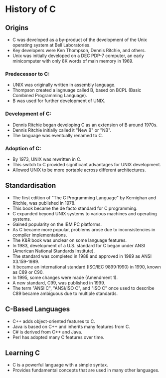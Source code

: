 # History of C
## Origins
- C was developed as a by-product of the development of the Unix operating system at Bell Laboratories.
- Key developers were Ken Thompson, Dennis Ritchie, and others.
- Unix was initially developed on a DEC PDP-7 computer, an early minicomputer with only 8K words of main memory in 1969.
### Predecessor to C:
- UNIX was originally written in assembly language.
- Thompson created a lagnuage called B, based on BCPL (Basic Combined Programming Language).
- B was used for further development of UNIX.
### Development of C:
- Dennis Ritchie began developing C as an extension of B around 1970s.
- Dennis Ritchie initially called it "New B" or  "NB".
- The language was eventually renamed to C.
### Adoption of C:
- By 1973, UNIX was rewritten in C.
- This switch to C provided significant advantages for UNIX development.
- Allowed UNIX to be more portable across different architectures.
## Standardisation
- The first edition of "The C Programming Language" by Kernighan and Ritchie, was published in 1978.
- This book became the de facto standard for C programming.
- C expanded beyond UNIX systems to various machines and operating systems.
- Gained popularity on the IBM PC platforms.
- As C became more popular, problems arose due to inconsistencies in compiler implementations.
- The K&R book was unclear on some language features.
- In 1983, development of a U.S. standard for C began under ANSI (American National Standards Institute).
- The standard was completed in 1988 and approved in 1989 as ANSI X3.159-1989.
- It became an international standard (ISO/IEC 9899:1990) in 1990, known as C89 or C90.
- In 1995, some changes were made (Amendment 1).
- A new standard, C99, was published in 1999.
- The term "ANSI C", "ANSI/ISO C", and "ISO C" once used to describe C89 became ambiguous due to multiple standards.
## C-Based Languages
- C++ adds object-oriented features to C.
- Java is based on C++ and inherits many features from C.
- C# is derived from C++ and Java.
- Perl has adopted many C features over time.
## Learning C
- C is a powerful language with a simple syntax.
- Provides fundamental concepts that are used in many other languages.